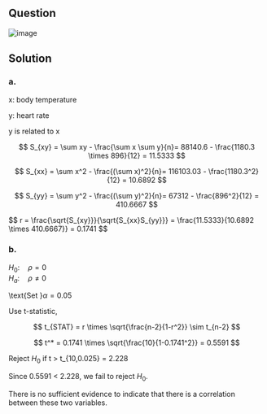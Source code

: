## Question

![image](https://github.com/user-attachments/assets/d2b4b2d2-ce86-4e23-a338-5b57f55952d5/)

## Solution

### a.

x: body temperature

y: heart rate

y is related to x

$$
S_{xy} = \sum xy - \frac{\sum x \sum y}{n}= 88140.6 - \frac{1180.3 \times 896}{12} = 11.5333
$$

$$
S_{xx} = \sum x^2 - \frac{(\sum x)^2}{n}= 116103.03 - \frac{1180.3^2}{12} = 10.6892
$$

$$
S_{yy} = \sum y^2 - \frac{(\sum y)^2}{n}= 67312 - \frac{896^2}{12} = 410.6667
$$

$$
r = \frac{\sqrt{S_{xy}}}{\sqrt{S_{xx}S_{yy}}} = \frac{11.5333}{10.6892 \times 410.6667}} = 0.1741
$$

### b.

$H_0: \quad \rho = 0$  
$H_a: \quad \rho \neq 0$  

\text{Set }$\alpha = 0.05$  

Use t-statistic,

$$
t_{STAT} = r \times \sqrt{\frac{n-2}{1-r^2}} \sim t_{n-2}
$$

$$
t^* = 0.1741 \times \sqrt{\frac{10}{1-0.1741^2}} = 0.5591
$$

Reject $H_0$ if t > t_{10,0.025} = 2.228

Since 0.5591 < 2.228, we fail to reject $H_0$.

There is no sufficient evidence to indicate that there is a correlation between these two variables.
